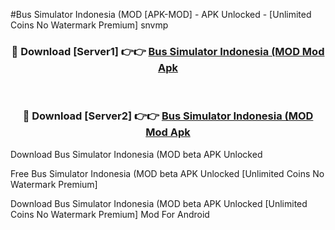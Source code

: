 #Bus Simulator Indonesia (MOD [APK-MOD] - APK Unlocked - [Unlimited Coins No Watermark Premium] snvmp



<div align="center">

<h3>🔴 Download [Server1] 👉👉 <a href="https://momento.my/?title=Bus_Simulator_Indonesia_(MOD">Bus Simulator Indonesia (MOD Mod Apk</a></h3><br>

<h3>🔴 Download [Server2] 👉👉 <a href="https://momento.my/?title=Bus_Simulator_Indonesia_(MOD">Bus Simulator Indonesia (MOD Mod Apk</a></h3>
</div>



Download Bus Simulator Indonesia (MOD beta APK Unlocked

Free Bus Simulator Indonesia (MOD beta APK Unlocked [Unlimited Coins No Watermark Premium]

Download Bus Simulator Indonesia (MOD beta APK Unlocked [Unlimited Coins No Watermark Premium] Mod For Android
